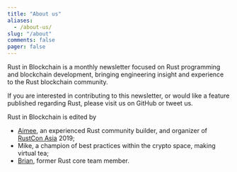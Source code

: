 ```yaml
---
title: "About us"
aliases:
  - /about-us/
slug: "/about"
comments: false
pager: false
---
```


Rust in Blockchain is a monthly newsletter focused on Rust programming and blockchain development, bringing engineering insight and experience to the Rust blockchain community.

If you are interested in contributing to this newsletter, or would like a feature published regarding Rust, please visit us on GitHub or tweet us.

Rust in Blockchain is edited by

- [Aimee](https://impl.dev/), an experienced Rust community builder, and organizer of [RustCon Asia](https://rustcon.asia/) 2019;
- Mike, a champion of best practices within the crypto space, making virtual tea;
- [Brian](https://brson.github.io/), former Rust core team member.
